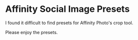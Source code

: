 # Affinity Social Image Presets

I found it difficult to find presets for Affinity Photo's crop tool.

Please enjoy the presets.
